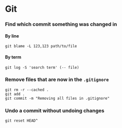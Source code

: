 # Git

### Find which commit something was changed in
#### By line
```shell
git blame -L 123,123 path/to/file
```
#### By term
```shell
git log -S 'search term' (-- file)
```

### Remove files that are now in the `.gitignore`
```shell
git rm -r --cached .
git add .
git commit -m "Removing all files in .gitignore"
```

### Undo a commit without undoing changes
```shell
git reset HEAD^
```

